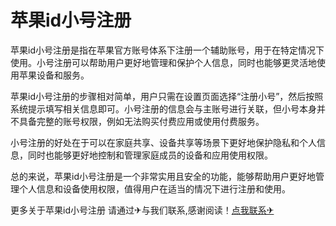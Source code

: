 # 苹果id小号注册

苹果id小号注册是指在苹果官方账号体系下注册一个辅助账号，用于在特定情况下使用。小号注册可以帮助用户更好地管理和保护个人信息，同时也能够更灵活地使用苹果设备和服务。

苹果id小号注册的步骤相对简单，用户只需在设置页面选择“注册小号”，然后按照系统提示填写相关信息即可。小号注册的信息会与主账号进行关联，但小号本身并不具备完整的账号权限，例如无法购买付费应用或使用付费服务。

小号注册的好处在于可以在家庭共享、设备共享等场景下更好地保护隐私和个人信息，同时也能够更好地控制和管理家庭成员的设备和应用使用权限。

总的来说，苹果id小号注册是一个非常实用且安全的功能，能够帮助用户更好地管理个人信息和设备使用权限，值得用户在适当的情况下进行注册和使用。

更多关于苹果id小号注册 请通过✈与我们联系,感谢阅读！[点我联系✈](https://web.G208.com)